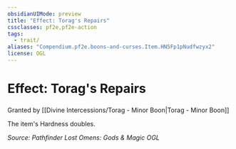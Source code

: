 ```yaml
---
obsidianUIMode: preview
title: "Effect: Torag's Repairs"
cssclasses: pf2e,pf2e-action
tags:
  - trait/
aliases: "Compendium.pf2e.boons-and-curses.Item.HN5Fp1pNudfwzyx2"
license: OGL
---
```

# Effect: Torag's Repairs

### 






Granted by [[Divine Intercessions/Torag - Minor Boon|Torag - Minor Boon]]

The item's Hardness doubles.

*Source: Pathfinder Lost Omens: Gods & Magic*
*OGL*